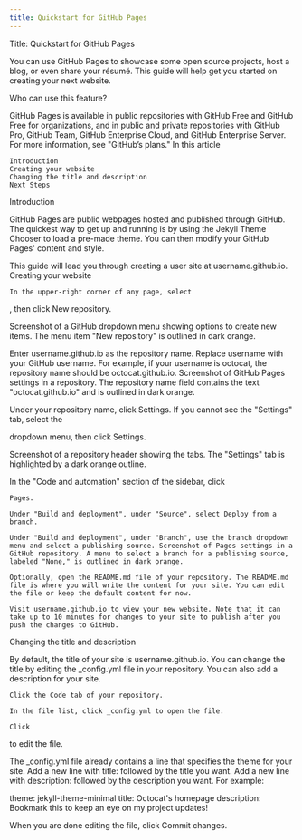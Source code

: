 ```yaml
---
title: Quickstart for GitHub Pages
---
```


Title: Quickstart for GitHub Pages

You can use GitHub Pages to showcase some open source projects, host a blog, or even share your résumé. This guide will help get you started on creating your next website.

Who can use this feature?

GitHub Pages is available in public repositories with GitHub Free and GitHub Free for organizations, and in public and private repositories with GitHub Pro, GitHub Team, GitHub Enterprise Cloud, and GitHub Enterprise Server. For more information, see "GitHub’s plans."
In this article

    Introduction
    Creating your website
    Changing the title and description
    Next Steps

Introduction

GitHub Pages are public webpages hosted and published through GitHub. The quickest way to get up and running is by using the Jekyll Theme Chooser to load a pre-made theme. You can then modify your GitHub Pages' content and style.

This guide will lead you through creating a user site at username.github.io.
Creating your website

    In the upper-right corner of any page, select 

, then click New repository.

Screenshot of a GitHub dropdown menu showing options to create new items. The menu item "New repository" is outlined in dark orange.

Enter username.github.io as the repository name. Replace username with your GitHub username. For example, if your username is octocat, the repository name should be octocat.github.io. Screenshot of GitHub Pages settings in a repository. The repository name field contains the text "octocat.github.io" and is outlined in dark orange.

Under your repository name, click
Settings. If you cannot see the "Settings" tab, select the

dropdown menu, then click Settings.

Screenshot of a repository header showing the tabs. The "Settings" tab is highlighted by a dark orange outline.

In the "Code and automation" section of the sidebar, click

    Pages.

    Under "Build and deployment", under "Source", select Deploy from a branch.

    Under "Build and deployment", under "Branch", use the branch dropdown menu and select a publishing source. Screenshot of Pages settings in a GitHub repository. A menu to select a branch for a publishing source, labeled "None," is outlined in dark orange.

    Optionally, open the README.md file of your repository. The README.md file is where you will write the content for your site. You can edit the file or keep the default content for now.

    Visit username.github.io to view your new website. Note that it can take up to 10 minutes for changes to your site to publish after you push the changes to GitHub.

Changing the title and description

By default, the title of your site is username.github.io. You can change the title by editing the _config.yml file in your repository. You can also add a description for your site.

    Click the Code tab of your repository.

    In the file list, click _config.yml to open the file.

    Click 

to edit the file.

The _config.yml file already contains a line that specifies the theme for your site. Add a new line with title: followed by the title you want. Add a new line with description: followed by the description you want. For example:

theme: jekyll-theme-minimal
title: Octocat's homepage
description: Bookmark this to keep an eye on my project updates!

When you are done editing the file, click Commit changes.
